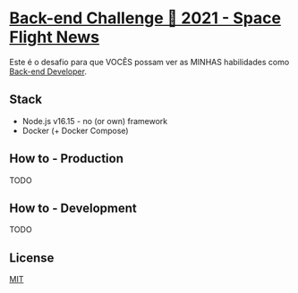 
# [Back-end Challenge 🏅 2021 - Space Flight News](https://lab.coodesh.com/public-challenges/back-end-challenge-2021)

Este é o desafio para que VOCÊS possam ver as MINHAS habilidades como [Back-end Developer](https://lab.coodesh.com/public-challenges/back-end-challenge-2021).

## Stack

* Node.js v16.15 - no (or own) framework
* Docker (+ Docker Compose)

## How to - Production

TODO

## How to - Development

TODO

## License

[MIT](LICENSE)
